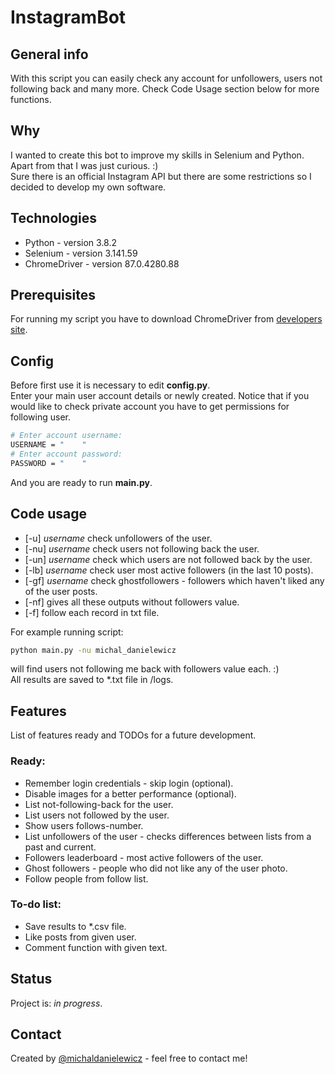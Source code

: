 # InstagramBot

## General info
With this script you can easily check any account for unfollowers, users not following back and many more. Check Code Usage section below for more functions.  

## Why
I wanted to create this bot to improve my skills in Selenium and Python. Apart from that I was just curious. :)  
Sure there is an official Instagram API but there are some restrictions so I decided to develop my own software. 

## Technologies
* Python - version 3.8.2
* Selenium - version 3.141.59
* ChromeDriver - version 87.0.4280.88

## Prerequisites
For running my script you have to download ChromeDriver from [developers site](https://chromedriver.chromium.org/).  

## Config
Before first use it is necessary to edit **config.py**.  
Enter your main user account details or newly created. Notice that if you would like to check private account you have to get permissions for following user.
```bash
# Enter account username:
USERNAME = "    " 
# Enter account password:
PASSWORD = "    "
```
And you are ready to run **main.py**.

## Code usage
* [-u] *username* check unfollowers of the user.
* [-nu] *username* check users not following back the user.
* [-un] *username* check which users are not followed back by the user.
* [-lb] *username* check user most active followers (in the last 10 posts).
* [-gf] *username* check ghostfollowers - followers which haven't liked any of the user posts.
* [-nf] gives all these outputs without followers value.
* [-f] follow each record in txt file.
  
For example running script:
```bash
python main.py -nu michal_danielewicz
```
will find users not following me back with followers value each. :)  
All results are saved to *.txt file in /logs.

## Features
List of features ready and TODOs for a future development.

### Ready:
* Remember login credentials - skip login (optional).
* Disable images for a better performance (optional).
* List not-following-back for the user.
* List users not followed by the user.
* Show users follows-number.
* List unfollowers of the user - checks differences between lists from a past and current.
* Followers leaderboard - most active followers of the user.
* Ghost followers - people who did not like any of the user photo.
* Follow people from follow list.

### To-do list:
* Save results to *.csv file.
* Like posts from given user.
* Comment function with given text.

## Status
Project is: _in progress_.

## Contact
Created by [@michaldanielewicz](https://michaldanielewicz.github.io/) - feel free to contact me!

